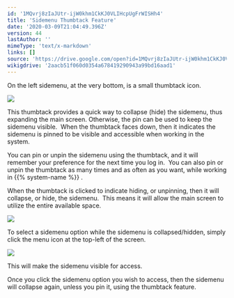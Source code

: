 ```yaml
---
id: '1MQvrj8zIaJUtr-ijW0khm1CkKJ0VLIHcpUgFrWISHh4'
title: 'Sidemenu Thumbtack Feature'
date: '2020-03-09T21:04:49.396Z'
version: 44
lastAuthor: ''
mimeType: 'text/x-markdown'
links: []
source: 'https://drive.google.com/open?id=1MQvrj8zIaJUtr-ijW0khm1CkKJ0VLIHcpUgFrWISHh4'
wikigdrive: '2aacb51f060d0354a678419290943a99bd16aad1'
---
```

On the left sidemenu, at the very bottom, is a small thumbtack icon.

![](../sidemenu-thumbtack-feature.assets/d7bda7809a374b32cb5edc6f22534c3a.png)

This thumbtack provides a quick way to collapse (hide) the sidemenu, thus expanding the main screen. Otherwise, the pin can be used to keep the sidemenu visible.  When the thumbtack faces down, then it indicates the sidemenu is pinned to be visible and accessible when working in the system.

You can pin or unpin the sidemenu using the thumbtack, and it will remember your preference for the next time you log in.  You can also pin or unpin the thumbtack as many times and as often as you want, while working in {{% system-name %}} .

When the thumbtack is clicked to indicate hiding, or unpinning, then it will collapse, or hide, the sidemenu.  This means it will allow the main screen to utilize the entire available space.

![](../sidemenu-thumbtack-feature.assets/4d67f7514067a3409f619952317c6d43.png)

To select a sidemenu option while the sidemenu is collapsed/hidden, simply click the menu icon at the top-left of the screen.

![](../sidemenu-thumbtack-feature.assets/444bfeb3fab107bf90cadc2efa0da94f.png)

This will make the sidemenu visible for access.

Once you click the sidemenu option you wish to access, then the sidemenu will collapse again, unless you pin it, using the thumbtack feature.

